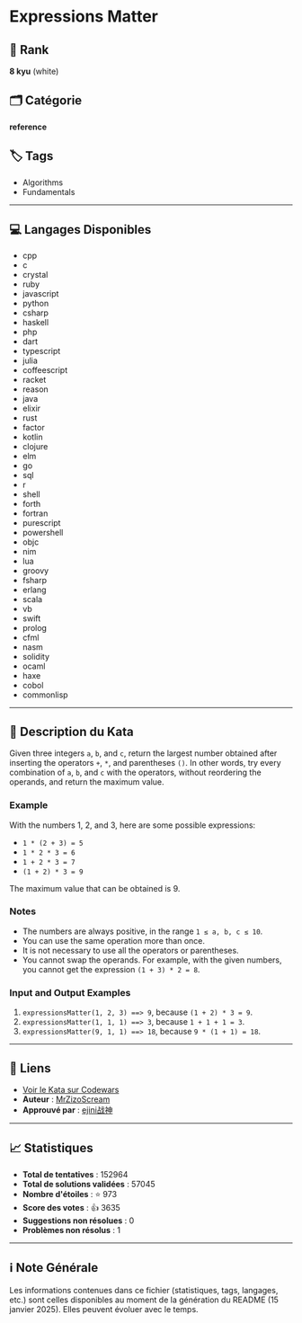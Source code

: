 # Expressions Matter

## 🏅 Rank
**8 kyu** (white)

## 🗂️ Catégorie
**reference**

## 🏷️ Tags
- Algorithms
- Fundamentals

---

## 💻 Langages Disponibles
- cpp
- c
- crystal
- ruby
- javascript
- python
- csharp
- haskell
- php
- dart
- typescript
- julia
- coffeescript
- racket
- reason
- java
- elixir
- rust
- factor
- kotlin
- clojure
- elm
- go
- sql
- r
- shell
- forth
- fortran
- purescript
- powershell
- objc
- nim
- lua
- groovy
- fsharp
- erlang
- scala
- vb
- swift
- prolog
- cfml
- nasm
- solidity
- ocaml
- haxe
- cobol
- commonlisp

---

## 📜 Description du Kata

Given three integers `a`, `b`, and `c`, return the largest number obtained after inserting the operators `+`, `*`, and parentheses `()`. In other words, try every combination of `a`, `b`, and `c` with the operators, without reordering the operands, and return the maximum value.

### Example

With the numbers 1, 2, and 3, here are some possible expressions:

- `1 * (2 + 3) = 5`
- `1 * 2 * 3 = 6`
- `1 + 2 * 3 = 7`
- `(1 + 2) * 3 = 9`

The maximum value that can be obtained is 9.

### Notes
- The numbers are always positive, in the range `1 ≤ a, b, c ≤ 10`.
- You can use the same operation more than once.
- It is not necessary to use all the operators or parentheses.
- You cannot swap the operands. For example, with the given numbers, you cannot get the expression `(1 + 3) * 2 = 8`.

### Input and Output Examples

1. `expressionsMatter(1, 2, 3) ==> 9`, because `(1 + 2) * 3 = 9`.
2. `expressionsMatter(1, 1, 1) ==> 3`, because `1 + 1 + 1 = 3`.
3. `expressionsMatter(9, 1, 1) ==> 18`, because `9 * (1 + 1) = 18`.


---

## 🔗 Liens
- [Voir le Kata sur Codewars](https://www.codewars.com/kata/5ae62fcf252e66d44d00008e)
- **Auteur** : [MrZizoScream](https://www.codewars.com/users/MrZizoScream)
- **Approuvé par** : [ejini战神](https://www.codewars.com/users/ejini%E6%88%98%E7%A5%9E)

---

## 📈 Statistiques
- **Total de tentatives** : 152964
- **Total de solutions validées** : 57045
- **Nombre d'étoiles** : ⭐ 973
- **Score des votes** : 👍 3635
- **Suggestions non résolues** : 0
- **Problèmes non résolus** : 1

---

## ℹ️ Note Générale
Les informations contenues dans ce fichier (statistiques, tags, langages, etc.) sont celles disponibles au moment de la génération du README (15 janvier 2025). Elles peuvent évoluer avec le temps.
